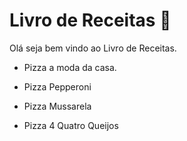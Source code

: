 # Livro de Receitas :cake:

Olá seja bem vindo ao Livro de Receitas.

- Pizza a moda da casa.

- Pizza Pepperoni

- Pizza Mussarela

- Pizza 4 Quatro Queijos

  
